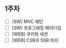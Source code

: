 # 

<br/>

## 1주차

- [ ] [SW] MVC 패턴
- [ ] [SW] 프로그래밍 패러다임
- [ ] [WEB] 쿠키와 세션
- [ ] [WEB] CSR과 SSR 차이

<br/>

